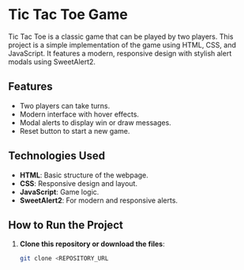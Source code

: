 # Tic Tac Toe Game

Tic Tac Toe is a classic game that can be played by two players. This project is a simple implementation of the game using HTML, CSS, and JavaScript. It features a modern, responsive design with stylish alert modals using SweetAlert2.

## Features

- Two players can take turns.
- Modern interface with hover effects.
- Modal alerts to display win or draw messages.
- Reset button to start a new game.

## Technologies Used

- **HTML**: Basic structure of the webpage.
- **CSS**: Responsive design and layout.
- **JavaScript**: Game logic.
- **SweetAlert2**: For modern and responsive alerts.

## How to Run the Project

1. **Clone this repository or download the files**:
   ```bash
   git clone <REPOSITORY_URL
